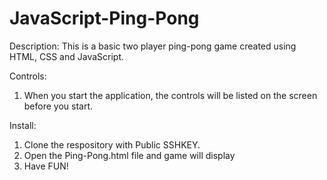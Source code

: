 # JavaScript-Ping-Pong

Description: This is a basic two player ping-pong game created using HTML, CSS and JavaScript.

Controls:
1. When you start the application, the controls will be listed on the screen before you start.

Install:
1. Clone the respository with Public SSHKEY.
2. Open the Ping-Pong.html file and game will display
3. Have FUN!
